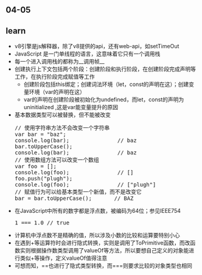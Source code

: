 ## 04-05













## learn

<ul>
    <li>v8引擎是js解释器，除了v8提供的api，还有web-api，如setTimeOut</li>
    <li>JavaScript 是一门单线程的语言，这意味着它只有一个调用栈</li>
    <li>每一个进入调用栈的都称为__调用帧__</li>
    <li>创建执行上下文包括两个阶段：创建阶段和执行阶段，在创建阶段完成声明等工作，在执行阶段完成赋值等工作
        <ul>
            <li>创建阶段包括this绑定；创建词法环境（let，const的声明在这）；创建变量环境（var的声明在这）</li>
            <li>var的声明在创建阶段被初始化为undefined，而let，const的声明为 uninitialized ,这是var能变量提升的原因</li>
        </ul>    
    </li>
    <li>基本数据类型可以被替换，但不能被改变
        <pre>// 使用字符串方法不会改变一个字符串
var bar = "baz";
console.log(bar);               // baz
bar.toUpperCase();
console.log(bar);               // baz
// 使用数组方法可以改变一个数组
var foo = [];
console.log(foo);               // []
foo.push("plugh");
console.log(foo);               // ["plugh"]
// 赋值行为可以给基本类型一个新值，而不是改变它
bar = bar.toUpperCase();       // BAZ</pre>
    </li>
    <li>在JavaScript中所有的数字都是浮点数，被编码为64位；参见IEEE754
        <pre>1 === 1.0 // true</pre>
    </li>
    <li>计算机中浮点数不是精确的值，所以涉及小数的比较和运算要特别小心</li>
    <li>在遇到+等运算符时会进行隐式转换，实则是调用了ToPrimitive函数，而改函数实则根据操作数类型调用了valueOf等方法，所以要想自己定义的对象能进行类似+等操作，定义valueOf值得注意</li>
    <li>可想而知，==也进行了隐式类型转换，而===则要求比较的对象类型也相同</li>
</ul>


